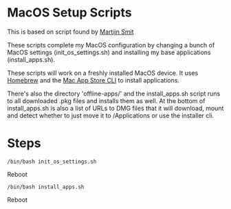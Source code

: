 # MacOS Setup Scripts

This is based on script found by [Martijn Smit](https://github.com/smitmartijn/MacOS-Setup)

These scripts complete my MacOS configuration by changing a bunch of MacOS settings (init_os_settings.sh) and installing my base applications (install_apps.sh).

These scripts will work on a freshly installed MacOS device. It uses [Homebrew](https://brew.sh) and the [Mac App Store CLI](https://github.com/mas-cli/mas) to install applications.

There's also the directory 'offline-apps/' and the install_apps.sh script runs to all downloaded .pkg files and installs them as well. At the bottom of install_apps.sh is also a list of URLs to DMG files that it will download, mount and detect whether to just move it to /Applications or use the installer cli.

# Steps

```shell
/bin/bash init_os_settings.sh
```

Reboot

```shell
/bin/bash install_apps.sh
```

Reboot
